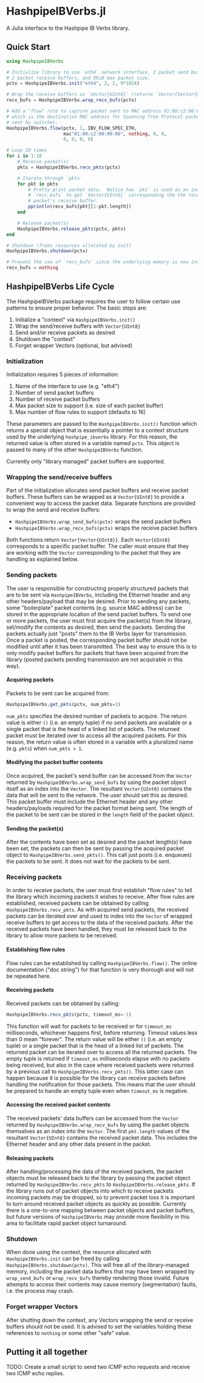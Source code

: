 # HashpipeIBVerbs.jl

A Julia interface to the Hashpipe IB Verbs library.

## Quick Start

```julia
using HashpipeIBVerbs

# Initialize library to use `eth4` network interface, 2 packet send buffers,
# 2 packet receive buffers, and 9KiB max packet size.
pctx = HashpipeIBVerbs.init("eth4", 2, 2, 9*1024)

# Wrap the receive buffers as `Vector{UInt8}` (returns `Vector{Vector{UInt8}`)
recv_bufs = HashpipeIBVerbs.wrap_recv_bufs(pctx)

# Add a "flow" rule to capture packet sent to MAC address 01:80:c2:00:00:00
# which is the destination MAC address for Spanning Tree Protocol packets often
# sent by switches.
HashpipeIBVerbs.flow(pctx, 1, IBV_FLOW_SPEC_ETH,
                     mac"01:80:c2:00:00:00", nothing, 0, 0,
                     0, 0, 0, 0)

# Loop 10 times
for i in 1:10
    # Receive packet(s)
    pkts = HashpipeIBVerbs.recv_pkts(pctx)

    # Iterate through `pkts`
    for pkt in pkts
        # Pretty print packet data.  Notice how `pkt` is used as an index into
        # `recv_bufs` to get `Vector{UInt8}` corresponding the the received
        # packet's receive buffer.
        pprintln(recv_bufs[pkt][1:pkt.length])
    end

    # Release packet(s)
    HashpipeIBVerbs.release_pkts(pctx, pkts)
end

# Shutdown (frees resources allocated by init)
HashpipeIBVerbs.shutdown(pctx)

# Prevent the use of `recv_bufs` since the underlying memory is now invalid.
recv_bufs = nothing
```

## HashpipeIBVerbs Life Cycle

The HashpipeIBVerbs package requires the user to follow certain use patterns to
ensure proper behavior.  The basic steps are:

1. Initialize a "context" via `HashpipeIBVerbs.init()`
2. Wrap the send/receive buffers with `Vector{UInt8}`
3. Send and/or receive packets as desired
4. Shutdown the "context"
5. Forget wrapper Vectors (optional, but advised)

### Initialization

Initialization requires 5 pieces of information:

1. Name of the interface to use (e.g. "eth4")
2. Number of send packet buffers
3. Number of receive packet buffers
4. Max packet size to support (i.e. size of each packet buffer)
5. Max number of flow rules to support (defaults to 16)

These parameters are passed to the `HashpipeIBVerbs.init()` function which
returns a special object that is essentially a pointer to a context structure
used by the underlying `hashpipe_ibverbs` library.  For this reason, the
returned value is often stored in a variable named `pctx`.  This object is
passed to many of the other `HashpipeIBVerbs` function.

Currently only "library managed" packet buffers are supported.

### Wrapping the send/receive buffers

Part of the initialization allocates send packet buffers and receive packet
buffers.  These buffers can be wrapped as a `Vector{UInt8}` to provide a
convenient way to access the packet data.  Separate functions are provided to
wrap the send and receive buffers:

- `HashpipeIBVerbs.wrap_send_bufs(pctx)` wraps the send packet buffers
- `HashpipeIBVerbs.wrap_recv_bufs(pctx)` wraps the receive packet buffers

Both functions return `Vector{Vector{UInt8}}`.  Each `Vector{UInt8}`
corresponds to a specific packet buffer.  The caller must ensure that they are
working with the `Vector` corresponding to the packet that they are handling as
explained below.

### Sending packets

The user is responsible for constructing properly structured packets that are
to be sent via `HashpipeIBVerbs`, including the Ethernet header and any other
headers/payload that may be desired.  Prior to sending any packets, some
"boilerplate" packet contents (e.g. source MAC address) can be stored in the
appropriate location of the send packet buffers.  To send one or more packets,
the user must first acquire the packet(s) from the library, set/modify the
contents as desired, then send the packets.  Sending the packets actually just
"posts" them to the IB Verbs layer for transmission.  Once a packet is posted,
the corresponding packet buffer should not be modified until after it has been
transmitted.  The best way to ensure this is to only modify packet buffers for
packets that have been acquired from the library (posted packets pending
transmission are not acquirable in this way).

#### Acquiring packets

Packets to be sent can be acquired from:

```julia
HashpipeIBVerbs.get_pkts(pctx, num_pkts=1)
```

`num_pkts` specifies the desired number of packets to acquire.  The return
value is either `()` (i.e. an empty tuple) if no send packets are available or
a single packet that is the head of a linked list of packets.  The returned
packet must be iterated over to access all the acquired packets.  For this
reason, the return value is often stored in a variable with a pluralized name
(e.g. `pkts`) when `num_pkts > 1`.

#### Modifying the packet buffer contents

Once acquired, the packet's send buffer can be accessed from the `Vector`
returned by `HashpipeIBVerbs.wrap_send_bufs` by using the packet object itself
as an index into the `Vector`.  The resultant `Vector{UInt8}` contains the data
that will be sent to the network.  The user should set this as desired.  This
packet buffer must include the Ethernet header and any other headers/payloads
required for the packet format being sent.  The length of the packet to be sent
can be stored in the `length` field of the packet object.

#### Sending the packet(s)

After the contents have been set as desired and the packet length(s) have been
set, the packets can then be sent by passing the acquired packet object to
`HashpipeIBVerbs.send_pkts()`.  This call just posts (i.e. enqueues) the
packets to be sent.  It does not wait for the packets to be sent.

### Receiving packets

In order to receive packets, the user must first establish "flow rules" to tell
the library which incoming packets it wishes to receive.  After flow rules are
established, received packets can be obtained by calling
`HashpipeIBVerbs.recv_pkts`.  As with acquired send packets, the received
packets can be iterated over and used to index into the `Vector` of wrapped
receive buffers to get access to the data of the received packets.  After the
received packets have been handled, they must be released back to the library
to allow more packets to be received.

#### Establishing flow rules
Flow rules can be established by calling `HashpipeIBVerbs.flow()`.  The online
documentation ("doc string") for that function is very thorough and will not be
repeated here.

#### Receiving packets

Received packets can be obtained by calling:

```julia
HashpipeIBVerbs.recv_pkts(pctx, timeout_ms=-1)
```

This function will wait for packets to be received or for `timeout_ms`
milliseconds, whichever happens first, before returning.  Timeout values less
than 0 mean "forever".  The return value will be either `()` (i.e. an empty
tuple) or a single packet that is the head of a linked list of packets.  The
returned packet can be iterated over to access all the returned packets.  The
empty tuple is returned if `timeout_ms` milliseconds elapse with no packets
being received, but also in the case where received packets were returned by a
previous call to `HashpipeIBVerbs.recv_pkts()`.  This latter case can happen
because it is possible for the library can receive packets before handling the
notification for those packets.  This means that the user should be prepared to
handle an empty tuple even when `timeout_ms` is negative.

#### Accessing the received packet contents

The received packets' data buffers can be accessed from the `Vector` returned by
`HashpipeIBVerbs.wrap_recv_bufs` by using the packet objects themselves as an
index into the `Vector`.  The first `pkt.length` values of the resultant
`Vector{UInt8}` contains the received packet data.  This includes the Ethernet
header and any other data present in the packet.

#### Releasing packets

After handling/processing the data of the received packets, the packet objects
must be released back to the library by passing the packet object returned by
`HashpipeIBVerbs.recv_pkts` to `HashpipeIBVerbs.release_pkts`.  If the library
runs out of packet objects into which to receive packets incoming packets may
be dropped, so to prevent packet loss it is important to turn around received
packet objects as quickly as possible.  Currently there is a one-to-one mapping
between packet objects and packet buffers, but future versions of
`HashpipeIBVerbs` may provide more flexibility in this area to facilitate rapid
packet object turnaround.

### Shutdown

When done using the context, the resource allocated with `HashpipeIBVerbs.init`
can be freed by calling `HashpipeIBVerbs.shutdown(pctx)`.  This will free all
of the library-managed memory, including the packet data buffers that may have
been wrapped by `wrap_send_bufs` or `wrap_recv_bufs` thereby rendering those
invalid.  Future attempts to access their contents may cause memory
(segmentation) faults, i.e. the process may crash.

### Forget wrapper Vectors

After shutting down the context, any Vectors wrapping the send or receive
buffers should not be used.  It is advised to set the variables holding these
references to `nothing` or some other "safe" value.

## Putting it all together

TODO: Create a small script to send two ICMP echo requests and receive two ICMP echo replies.
